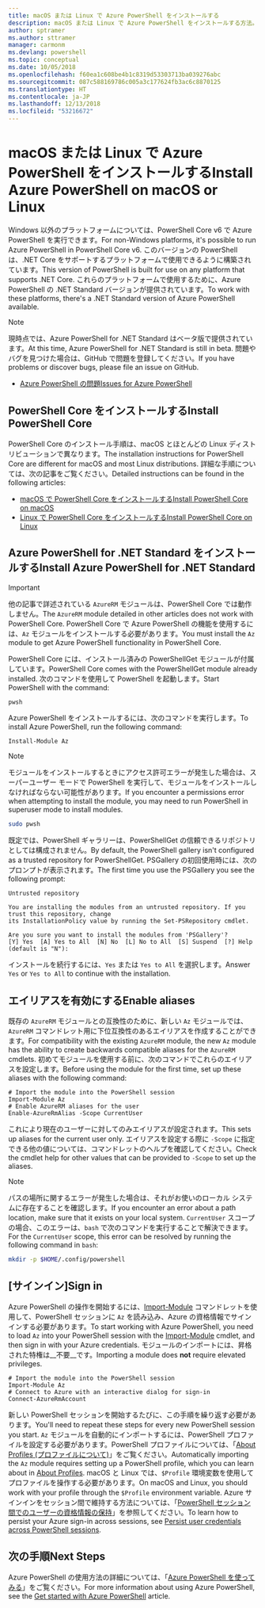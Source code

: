 ```yaml
---
title: macOS または Linux で Azure PowerShell をインストールする
description: macOS または Linux で Azure PowerShell をインストールする方法。
author: sptramer
ms.author: sttramer
manager: carmonm
ms.devlang: powershell
ms.topic: conceptual
ms.date: 10/05/2018
ms.openlocfilehash: f60ea1c608be4b1c8319d53303713ba039276abc
ms.sourcegitcommit: 087c588169786c005a3c177624fb3ac6c8870125
ms.translationtype: HT
ms.contentlocale: ja-JP
ms.lasthandoff: 12/13/2018
ms.locfileid: "53216672"
---
```

# <a name="install-azure-powershell-on-macos-or-linux"></a><span data-ttu-id="d56ea-103">macOS または Linux で Azure PowerShell をインストールする</span><span class="sxs-lookup"><span data-stu-id="d56ea-103">Install Azure PowerShell on macOS or Linux</span></span>

<span data-ttu-id="d56ea-104">Windows 以外のプラットフォームについては、PowerShell Core v6 で Azure PowerShell を実行できます。</span><span class="sxs-lookup"><span data-stu-id="d56ea-104">For non-Windows platforms, it's possible to run Azure PowerShell in PowerShell Core v6.</span></span> <span data-ttu-id="d56ea-105">このバージョンの PowerShell は、.NET Core をサポートするプラットフォームで使用できるように構築されています。</span><span class="sxs-lookup"><span data-stu-id="d56ea-105">This version of PowerShell is built for use on any platform that supports .NET Core.</span></span> <span data-ttu-id="d56ea-106">これらのプラットフォームで使用するために、Azure PowerShell の .NET Standard バージョンが提供されています。</span><span class="sxs-lookup"><span data-stu-id="d56ea-106">To work with these platforms, there's a .NET Standard version of Azure PowerShell available.</span></span>

> [!NOTE]
> <span data-ttu-id="d56ea-107">現時点では、Azure PowerShell for .NET Standard はベータ版で提供されています。</span><span class="sxs-lookup"><span data-stu-id="d56ea-107">At this time, Azure PowerShell for .NET Standard is still in beta.</span></span>
> <span data-ttu-id="d56ea-108">問題やバグを見つけた場合は、GitHub で問題を登録してください。</span><span class="sxs-lookup"><span data-stu-id="d56ea-108">If you have problems or discover bugs, please file an issue on GitHub.</span></span>
>
> * [<span data-ttu-id="d56ea-109">Azure PowerShell の問題</span><span class="sxs-lookup"><span data-stu-id="d56ea-109">Issues for Azure PowerShell</span></span>](https://github.com/azure/azure-docs-powershell/issues)

## <a name="install-powershell-core"></a><span data-ttu-id="d56ea-110">PowerShell Core をインストールする</span><span class="sxs-lookup"><span data-stu-id="d56ea-110">Install PowerShell Core</span></span>

<span data-ttu-id="d56ea-111">PowerShell Core のインストール手順は、macOS とほとんどの Linux ディストリビューションで異なります。</span><span class="sxs-lookup"><span data-stu-id="d56ea-111">The installation instructions for PowerShell Core are different for macOS and most Linux distributions.</span></span>
<span data-ttu-id="d56ea-112">詳細な手順については、次の記事をご覧ください。</span><span class="sxs-lookup"><span data-stu-id="d56ea-112">Detailed instructions can be found in the following articles:</span></span>

* [<span data-ttu-id="d56ea-113">macOS で PowerShell Core をインストールする</span><span class="sxs-lookup"><span data-stu-id="d56ea-113">Install PowerShell Core on macOS</span></span>](/powershell/scripting/setup/installing-powershell-core-on-macos)
* [<span data-ttu-id="d56ea-114">Linux で PowerShell Core をインストールする</span><span class="sxs-lookup"><span data-stu-id="d56ea-114">Install PowerShell Core on Linux</span></span>](/powershell/scripting/setup/installing-powershell-core-on-linux)

## <a name="install-azure-powershell-for-net-standard"></a><span data-ttu-id="d56ea-115">Azure PowerShell for .NET Standard をインストールする</span><span class="sxs-lookup"><span data-stu-id="d56ea-115">Install Azure PowerShell for .NET Standard</span></span>

> [!IMPORTANT]
> <span data-ttu-id="d56ea-116">他の記事で詳述されている `AzureRM` モジュールは、PowerShell Core では動作しません。</span><span class="sxs-lookup"><span data-stu-id="d56ea-116">The `AzureRM` module detailed in other articles does not work with PowerShell Core.</span></span>
> <span data-ttu-id="d56ea-117">PowerShell Core で Azure PowerShell の機能を使用するには、`Az` モジュールをインストールする必要があります。</span><span class="sxs-lookup"><span data-stu-id="d56ea-117">You must install the `Az` module to get Azure PowerShell functionality in PowerShell Core.</span></span>

<span data-ttu-id="d56ea-118">PowerShell Core には、インストール済みの PowerShellGet モジュールが付属しています。</span><span class="sxs-lookup"><span data-stu-id="d56ea-118">PowerShell Core comes with the PowerShellGet module already installed.</span></span> <span data-ttu-id="d56ea-119">次のコマンドを使用して PowerShell を起動します。</span><span class="sxs-lookup"><span data-stu-id="d56ea-119">Start PowerShell with the command:</span></span>

```bash
pwsh
```

<span data-ttu-id="d56ea-120">Azure PowerShell をインストールするには、次のコマンドを実行します。</span><span class="sxs-lookup"><span data-stu-id="d56ea-120">To install Azure PowerShell, run the following command:</span></span>

```powershell-interactive
Install-Module Az
```

> [!NOTE]
> <span data-ttu-id="d56ea-121">モジュールをインストールするときにアクセス許可エラーが発生した場合は、スーパーユーザー モードで PowerShell を実行して、モジュールをインストールしなければならない可能性があります。</span><span class="sxs-lookup"><span data-stu-id="d56ea-121">If you encounter a permissions error when attempting to install the module, you may need to run PowerShell in superuser mode to install modules.</span></span>
>
> ```bash
> sudo pwsh
> ```

<span data-ttu-id="d56ea-122">既定では、PowerShell ギャラリーは、PowerShellGet の信頼できるリポジトリとしては構成されません。</span><span class="sxs-lookup"><span data-stu-id="d56ea-122">By default, the PowerShell gallery isn't configured as a trusted repository for PowerShellGet.</span></span> <span data-ttu-id="d56ea-123">PSGallery の初回使用時には、次のプロンプトが表示されます。</span><span class="sxs-lookup"><span data-stu-id="d56ea-123">The first time you use the PSGallery you see the following prompt:</span></span>

```output
Untrusted repository

You are installing the modules from an untrusted repository. If you trust this repository, change
its InstallationPolicy value by running the Set-PSRepository cmdlet.

Are you sure you want to install the modules from 'PSGallery'?
[Y] Yes  [A] Yes to All  [N] No  [L] No to All  [S] Suspend  [?] Help (default is "N"):
```

<span data-ttu-id="d56ea-124">インストールを続行するには、`Yes` または `Yes to All` を選択します。</span><span class="sxs-lookup"><span data-stu-id="d56ea-124">Answer `Yes` or `Yes to All` to continue with the installation.</span></span>

## <a name="enable-aliases"></a><span data-ttu-id="d56ea-125">エイリアスを有効にする</span><span class="sxs-lookup"><span data-stu-id="d56ea-125">Enable aliases</span></span>

<span data-ttu-id="d56ea-126">既存の `AzureRM` モジュールとの互換性のために、新しい `Az` モジュールでは、`AzureRM` コマンドレット用に下位互換性のあるエイリアスを作成することができます。</span><span class="sxs-lookup"><span data-stu-id="d56ea-126">For compatibility with the existing `AzureRM` module, the new `Az` module has the ability to create backwards compatible aliases for the `AzureRM` cmdlets.</span></span> <span data-ttu-id="d56ea-127">初めてモジュールを使用する前に、次のコマンドでこれらのエイリアスを設定します。</span><span class="sxs-lookup"><span data-stu-id="d56ea-127">Before using the module for the first time, set up these aliases with the following command:</span></span>

```powershell-interactive
# Import the module into the PowerShell session
Import-Module Az
# Enable AzureRM aliases for the user
Enable-AzureRmAlias -Scope CurrentUser
```

<span data-ttu-id="d56ea-128">これにより現在のユーザーに対してのみエイリアスが設定されます。</span><span class="sxs-lookup"><span data-stu-id="d56ea-128">This sets up aliases for the current user only.</span></span> <span data-ttu-id="d56ea-129">エイリアスを設定する際に `-Scope` に指定できる他の値については、コマンドレットのヘルプを確認してください。</span><span class="sxs-lookup"><span data-stu-id="d56ea-129">Check the cmdlet help for other values that can be provided to `-Scope` to set up the aliases.</span></span>

> [!NOTE]
> <span data-ttu-id="d56ea-130">パスの場所に関するエラーが発生した場合は、それがお使いのローカル システムに存在することを確認します。</span><span class="sxs-lookup"><span data-stu-id="d56ea-130">If you encounter an error about a path location, make sure that it exists on your local system.</span></span> <span data-ttu-id="d56ea-131">`CurrentUser` スコープの場合、このエラーは、`bash` で次のコマンドを実行することで解決できます。</span><span class="sxs-lookup"><span data-stu-id="d56ea-131">For the `CurrentUser` scope, this error can be resolved by running the following command in `bash`:</span></span>
>
> ```bash
> mkdir -p $HOME/.config/powershell
> ```

## <a name="sign-in"></a><span data-ttu-id="d56ea-132">[サインイン]</span><span class="sxs-lookup"><span data-stu-id="d56ea-132">Sign in</span></span>

<span data-ttu-id="d56ea-133">Azure PowerShell の操作を開始するには、[Import-Module](/powershell/module/Microsoft.PowerShell.Core/Import-Module) コマンドレットを使用して、PowerShell セッションに `Az` を読み込み、Azure の資格情報でサインインする必要があります。</span><span class="sxs-lookup"><span data-stu-id="d56ea-133">To start working with Azure PowerShell, you need to load `Az` into your PowerShell session with the [Import-Module](/powershell/module/Microsoft.PowerShell.Core/Import-Module) cmdlet, and then sign in with your Azure credentials.</span></span> <span data-ttu-id="d56ea-134">モジュールのインポートには、昇格された特権は__不要__です。</span><span class="sxs-lookup"><span data-stu-id="d56ea-134">Importing a module does __not__ require elevated privileges.</span></span>

```powershell-interactive
# Import the module into the PowerShell session
Import-Module Az
# Connect to Azure with an interactive dialog for sign-in
Connect-AzureRmAccount
```

<span data-ttu-id="d56ea-135">新しい PowerShell セッションを開始するたびに、この手順を繰り返す必要があります。</span><span class="sxs-lookup"><span data-stu-id="d56ea-135">You'll need to repeat these steps for every new PowerShell session you start.</span></span> <span data-ttu-id="d56ea-136">`Az` モジュールを自動的にインポートするには、PowerShell プロファイルを設定する必要があります。PowerShell プロファイルについては、「[About Profiles (プロファイルについて)](/powershell/module/microsoft.powershell.core/about/about_profiles)」をご覧ください。</span><span class="sxs-lookup"><span data-stu-id="d56ea-136">Automatically importing the `Az` module requires setting up a PowerShell profile, which you can learn about in [About Profiles](/powershell/module/microsoft.powershell.core/about/about_profiles).</span></span>
<span data-ttu-id="d56ea-137">macOS と Linux では、`$Profile` 環境変数を使用してプロファイルを操作する必要があります。</span><span class="sxs-lookup"><span data-stu-id="d56ea-137">On macOS and Linux, you should work with your profile through the `$Profile` environment variable.</span></span> <span data-ttu-id="d56ea-138">Azure サインインをセッション間で維持する方法については、「[PowerShell セッション間でのユーザーの資格情報の保持](context-persistence.md)」を参照してください。</span><span class="sxs-lookup"><span data-stu-id="d56ea-138">To learn how to persist your Azure sign-in across sessions, see [Persist user credentials across PowerShell sessions](context-persistence.md).</span></span>

## <a name="next-steps"></a><span data-ttu-id="d56ea-139">次の手順</span><span class="sxs-lookup"><span data-stu-id="d56ea-139">Next Steps</span></span>

<span data-ttu-id="d56ea-140">Azure PowerShell の使用方法の詳細については、「[Azure PowerShell を使ってみる](get-started-azureps.md)」をご覧ください。</span><span class="sxs-lookup"><span data-stu-id="d56ea-140">For more information about using Azure PowerShell, see the [Get started with Azure PowerShell](get-started-azureps.md) article.</span></span>
